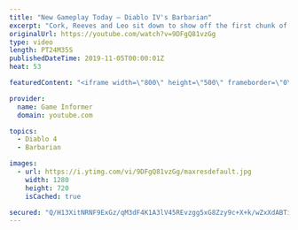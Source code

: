 ```yaml
---
title: "New Gameplay Today – Diablo IV's Barbarian"
excerpt: "Cork, Reeves and Leo sit down to show off the first chunk of Diablo IV gameplay we captured in our visit to Blizzard for Game Informer's latest cover story, ..."
originalUrl: https://youtube.com/watch?v=9DFgQ81vzGg
type: video
length: PT24M35S
publishedDateTime: 2019-11-05T00:00:01Z
heat: 53

featuredContent: "<iframe width=\"800\" height=\"500\" frameborder=\"0\" src=\"https://www.youtube.com/embed/9DFgQ81vzGg\" allow=\"accelerometer; autoplay; encrypted-media; gyroscope; picture-in-picture\" allowfullscreen></iframe>"

provider:
  name: Game Informer
  domain: youtube.com

topics:
  - Diablo 4
  - Barbarian

images:
  - url: https://i.ytimg.com/vi/9DFgQ81vzGg/maxresdefault.jpg
    width: 1280
    height: 720
    isCached: true

secured: "Q/H13XitNRNF9ExGz/qM3dF4K1A3lV45REvzgg5xG8Zzy9c+X+k/wZxXdABTiQbxgavdOQih7tYEA5DiNTI2/r34nLz1V9F//VzgNIIaYx3BPHGSDciNesSLs42J7BfvJCNqtZLV+glv4bZTTfhlfmCVDZSwjhiLiwJ0Q7FSmleTrgKlNNufbP6gy+wmMAMaHdE6cXBGpkZsvu/VQ6MndhDWAquFp7xVjKXR3/l4L8nFOsxBl3NYjKo32gBBfOZqYdX/BXt4hfhJuNYaVa3fT3UxbYTR2Qy6t7JhTW5m/kuHQ7x3jLlKxLZFYawqcGJYUZcu0VJGo4yW1n0R90JMj2co8ZYMKyrBHXf7UGVuFp/xg0wKByUTYvy3vV6Zir9EnIcEJvFQgfcOvgokEZfnlth3HvqGmGv8oxuvXTMXvgV+0Xz41kqY2Wvq1rSgbFn5;yYAyPLPDXJFNdPDwAv0SVA=="
---
```


